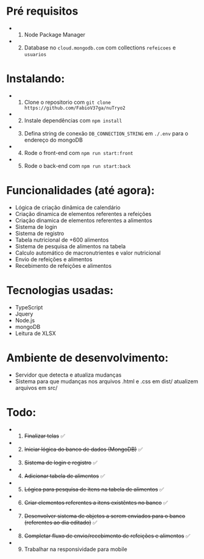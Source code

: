 # Pré requisitos
- 1. Node Package Manager
- 2. Database no `cloud.mongodb.com` com collections `refeicoes` e `usuarios`

# Instalando:
- 1. Clone o repositorio com `git clone https://github.com/FabioV37ga/nuTryo2`
- 2. Instale dependências com `npm install`
- 3. Defina string de conexão `DB_CONNECTION_STRING` em `./.env` para o endereço do mongoDB
- 4. Rode o front-end com `npm run start:front`
- 5. Rode o back-end com `npm run start:back`

# Funcionalidades (até agora):
- Lógica de criação dinâmica de calendário
- Criação dinamica de elementos referentes a refeições
- Criação dinamica de elementos referentes a alimentos
- Sistema de login
- Sistema de registro
- Tabela nutricional de +600 alimentos
- Sistema de pesquisa de alimentos na tabela
- Calculo automático de macronutrientes e valor nutricional
- Envio de refeições e alimentos
- Recebimento de refeições e alimentos

# Tecnologias usadas:
- TypeScript
- Jquery
- Node.js
- mongoDB
- Leitura de XLSX

# Ambiente de desenvolvimento:
- Servidor que detecta e atualiza mudanças
- Sistema para que mudanças nos arquivos .html e .css em dist/ atualizem arquivos em src/

# Todo:
- 1. ~~Finalizar telas~~ ✅
- 2. ~~Iniciar lógica do banco de dados (MongoDB)~~ ✅
- 3. ~~Sistema de login e registro~~ ✅
- 4. ~~Adicionar tabela de alimentos~~ ✅
- 5. ~~Lógica para pesquisa de itens na tabela de alimentos~~ ✅
- 6. ~~Criar elementos referentes a itens existêntes no banco~~ ✅
- 7. ~~Desenvolver sistema de objetos a serem enviados para o banco (referentes ao dia editado)~~ ✅
- 8. ~~Completar fluxo de envio/recebimento de refeições e alimentos~~ ✅
- 9. Trabalhar na responsividade para mobile 
